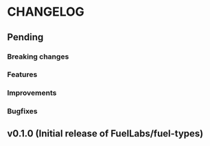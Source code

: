 # CHANGELOG

## Pending

### Breaking changes

### Features

### Improvements

### Bugfixes

## v0.1.0 (Initial release of FuelLabs/fuel-types)
